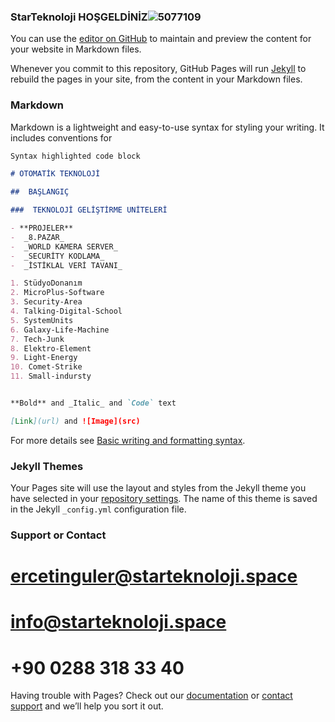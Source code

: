 ### StarTeknoloji  HOŞGELDİNİZ![5077109](https://user-images.githubusercontent.com/93947784/175498545-c361bba2-cf8e-434a-b422-c1418c918008.png)


You can use the [editor on GitHub](https://github.com/StarTeknolojiSpace/javascript-action/edit/gh-pages/index.md) to maintain and preview the content for your website in Markdown files.

Whenever you commit to this repository, GitHub Pages will run [Jekyll](https://jekyllrb.com/) to rebuild the pages in your site, from the content in your Markdown files.

### Markdown

Markdown is a lightweight and easy-to-use syntax for styling your writing. It includes conventions for

```markdown
Syntax highlighted code block

# OTOMATİK TEKNOLOJİ 

##  BAŞLANGIÇ

###  TEKNOLOJİ GELİŞTİRME UNİTELERİ 

- **PROJELER**  
-  _8.PAZAR_ 
-  _WORLD KAMERA SERVER_  
-  _SECURİTY KODLAMA_ 
-  _İSTİKLAL VERİ TAVANI_      

1. StüdyoDonanım  
2. MicroPlus-Software
3. Security-Area 
4. Talking-Digital-School 
5. SystemUnits
6. Galaxy-Life-Machine
7. Tech-Junk
8. Elektro-Element
9. Light-Energy 
10. Comet-Strike
11. Small-indursty 


**Bold** and _Italic_ and `Code` text

[Link](url) and ![Image](src)
```

For more details see [Basic writing and formatting syntax](https://docs.github.com/en/github/writing-on-github/getting-started-with-writing-and-formatting-on-github/basic-writing-and-formatting-syntax).

### Jekyll Themes

Your Pages site will use the layout and styles from the Jekyll theme you have selected in your [repository settings](https://github.com/StarTeknolojiSpace/javascript-action/settings/pages). The name of this theme is saved in the Jekyll `_config.yml` configuration file.

### Support or Contact  

# ercetinguler@starteknoloji.space
# info@starteknoloji.space  
# +90 0288 318 33 40

Having trouble with Pages? Check out our [documentation](https://docs.github.com/categories/github-pages-basics/) or [contact support](https://support.github.com/contact) and we’ll help you sort it out.
